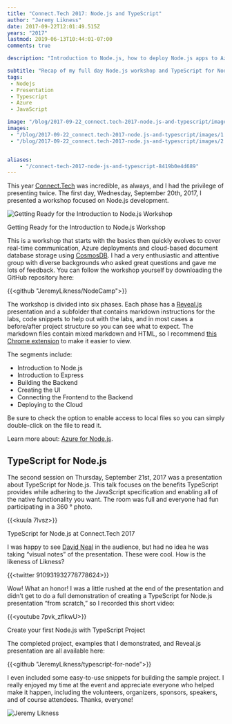 ```yaml
---
title: "Connect.Tech 2017: Node.js and TypeScript"
author: "Jeremy Likness"
date: 2017-09-22T12:01:49.515Z
years: "2017"
lastmod: 2019-06-13T10:44:01-07:00
comments: true

description: "Introduction to Node.js, how to deploy Node.js apps to Azure and connect to CosmosDB, the benefits of TypeScript and how TypeScript works with Node.js projects."

subtitle: "Recap of my full day Node.js workshop and TypeScript for Node.js talk at Connect.Tech 2017."
tags:
 - Nodejs 
 - Presentation 
 - Typescript 
 - Azure 
 - JavaScript 

image: "/blog/2017-09-22_connect.tech-2017-node.js-and-typescript/images/1.jpeg" 
images:
 - "/blog/2017-09-22_connect.tech-2017-node.js-and-typescript/images/1.jpeg" 
 - "/blog/2017-09-22_connect.tech-2017-node.js-and-typescript/images/2.gif" 


aliases:
    - "/connect-tech-2017-node-js-and-typescript-8419b0e4d689"
---
```


This year [Connect.Tech](http://connect-js.com/) was incredible, as always, and I had the privilege of presenting twice. The first day, Wednesday, September 20th, 2017, I presented a workshop focused on Node.js development.

![Getting Ready for the Introduction to Node.js Workshop](/blog/2017-09-22_connect.tech-2017-node.js-and-typescript/images/1.jpeg)
<figcaption>Getting Ready for the Introduction to Node.js Workshop</figcaption>

This is a workshop that starts with the basics then quickly evolves to cover real-time communication, Azure deployments and cloud-based document database storage using [CosmosDB](/explore-the-cosmos-db-with-net-core-2-0-aab48423dcdc). I had a very enthusiastic and attentive group with diverse backgrounds who asked great questions and gave me lots of feedback. You can follow the workshop yourself by downloading the GitHub repository here:

{{<github "JeremyLikness/NodeCamp">}}

The workshop is divided into six phases. Each phase has a [Reveal.js](https://github.com/hakimel/reveal.js/) presentation and a subfolder that contains markdown instructions for the labs, code snippets to help out with the labs, and in most cases a before/after project structure so you can see what to expect. The markdown files contain mixed markdown and HTML, so I recommend [this Chrome extension](https://chrome.google.com/webstore/detail/markdown-viewer/ckkdlimhmcjmikdlpkmbgfkaikojcbjk) to make it easier to view.

The segments include:

* Introduction to Node.js
* Introduction to Express
* Building the Backend
* Creating the UI
* Connecting the Frontend to the Backend
* Deploying to the Cloud

Be sure to check the option to enable access to local files so you can simply double-click on the file to read it.

Learn more about: [Azure for Node.js](https://jlik.me/bgc).

## TypeScript for Node.js

The second session on Thursday, September 21st, 2017 was a presentation about TypeScript for Node.js. This talk focuses on the benefits TypeScript provides while adhering to the JavaScript specification and enabling all of the native functionality you want. The room was full and everyone had fun participating in a 360 ° photo.

{{<kuula 7lvsz>}}
<figcaption>TypeScript for Node.js at Connect.Tech 2017</figcaption>

I was happy to see <i class="fab fa-twitter"></i> [David Neal](https://twitter.com/reverentgeek) in the audience, but had no idea he was taking “visual notes” of the presentation. These were cool. How is the likeness of Likness?

{{<twitter 910931932778778624>}}

Wow! What an honor! I was a little rushed at the end of the presentation and didn’t get to do a full demonstration of creating a TypeScript for Node.js presentation “from scratch,” so I recorded this short video:

{{<youtube 7pvk_zflkwU>}}
<figcaption>Create your first Node.js with TypeScript Project</figcaption>

The completed project, examples that I demonstrated, and Reveal.js presentation are all available here:

{{<github "JeremyLikness/typescript-for-node">}}

I even included some easy-to-use snippets for building the sample project. I really enjoyed my time at the event and appreciate everyone who helped make it happen, including the volunteers, organizers, sponsors, speakers, and of course attendees. Thanks, everyone!

![Jeremy Likness](/blog/2017-09-22_connect.tech-2017-node.js-and-typescript/images/2.gif)
